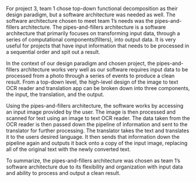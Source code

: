 For project 3, team 1 chose top-down functional decomposition as their design paradigm, but a software architecture was needed as well. The software architecture chosen to meet team 1’s needs was the pipes-and-fillers architecture. The pipes-and-fillers architecture is a software architecture that primarily focuses on transforming input data, through a series of computational components(filters), into output data. It is very useful for projects that have input information that needs to be processed in a sequential order and spit out a result. 

In the context of our design paradigm and chosen project, the pipes-and-fillers architecture works very well as our software requires input data to be processed from a photo through a series of events to produce a clean result. From a top-down level, the high-level design of the image to text OCR reader and translation app can be broken down into three components, the input, the translation, and the output.

Using the pipes-and-fillers architecture, the software works by accessing an input image provided by the user. The image is then processed and scanned for text using an image to text OCR reader. The data taken from the OCR reader is then passed down the pipeline of information and sent to the translator for further processing. The translator takes the text and translates it to the users desired language. It then sends that information down the pipeline again and outputs it back onto a copy of the input image, replacing all of the original text with the newly converted text. 

To summarize, the pipes-and-fillers architecture was chosen as team 1’s software architecture due to its flexibility and organization with input data and ability to process and output a clean result. 
